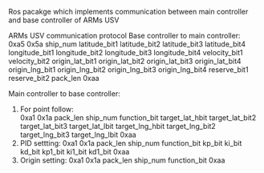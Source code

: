 Ros pacakge which implements communication between main controller and base controller of ARMs USV

ARMs USV communication protocol
Base controller to main controller:  
0xa5 0x5a ship_num latitude_bit1 latitude_bit2 latitude_bit3 latitude_bit4 longitude_bit1 longitude_bit2 longitude_bit3 longitude_bit4 velocity_bit1 velocity_bit2 origin_lat_bit1 origin_lat_bit2 origin_lat_bit3 origin_lat_bit4 origin_lng_bit1 origin_lng_bit2 origin_lng_bit3 origin_lng_bit4 reserve_bit1 reserve_bit2 pack_len 0xaa

Main controller to base controller:  
1. For point follow:  
0xa1 0x1a pack_len ship_num function_bit target_lat_hbit target_lat_bit2 target_lat_bit3 target_lat_lbit target_lng_hbit target_lng_bit2 target_lng_bit3 target_lng_lbit 0xaa
2. PID settting:
0xa1 0x1a pack_len ship_num function_bit kp_bit ki_bit kd_bit kp1_bit ki1_bit kd1_bit 0xaa
3. Origin setting:
0xa1 0x1a pack_len ship_num function_bit 0xaa
